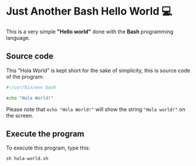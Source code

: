 # Just Another Bash Hello World :computer:

This is a very simple **"Hello world"** done with the **Bash** programming language.

## Source code

This "Hola World" is kept short for the sake of simplicity, this is source code of the program:

```bash
#!/usr/bin/env bash

echo "Hola World!"
```

Please note that `echo "Hola World!"` will show the string `"Hola world!"` on the screen.

## Execute the program

To execute this program, type this:

```console
sh hola-world.sh
```
